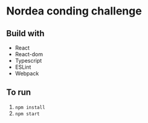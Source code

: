 # Nordea conding challenge 
## Build with
- React
- React-dom
- Typescript
- ESLint
- Webpack

 

## To run

1. `npm install`
2. `npm start`
